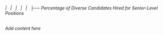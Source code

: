 ###### |   |   |   |   |   ├── Percentage of Diverse Candidates Hired for Senior-Level Positions

*Add content here*